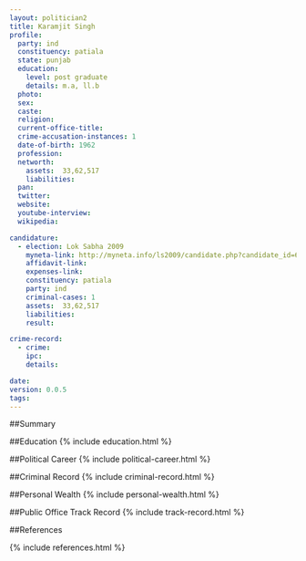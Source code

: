 ```yaml
---
layout: politician2
title: Karamjit Singh
profile: 
  party: ind
  constituency: patiala
  state: punjab
  education: 
    level: post graduate
    details: m.a, ll.b
  photo: 
  sex: 
  caste: 
  religion: 
  current-office-title: 
  crime-accusation-instances: 1
  date-of-birth: 1962
  profession: 
  networth: 
    assets:  33,62,517
    liabilities: 
  pan: 
  twitter: 
  website: 
  youtube-interview: 
  wikipedia: 

candidature: 
  - election: Lok Sabha 2009
    myneta-link: http://myneta.info/ls2009/candidate.php?candidate_id=6882
    affidavit-link: 
    expenses-link: 
    constituency: patiala 
    party: ind
    criminal-cases: 1
    assets:  33,62,517
    liabilities: 
    result:  

crime-record: 
  - crime: 
    ipc: 
    details:  

date: 
version: 0.0.5
tags: 
---
```

##Summary


##Education
{% include education.html %}


##Political Career
{% include political-career.html %}


##Criminal Record
{% include criminal-record.html %}


##Personal Wealth
{% include personal-wealth.html %}


##Public Office Track Record
{% include track-record.html %}


##References


{% include references.html %}